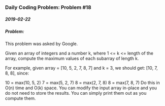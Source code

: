 ### Daily Coding Problem: Problem #18
##### 2019-02-22
##### Problem:
This problem was asked by Google.

Given an array of integers and a number k, where 1 <= k <= length of the array, compute the maximum values of each subarray of length k.

For example, given array = [10, 5, 2, 7, 8, 7] and k = 3, we should get: [10, 7, 8, 8], since:

10 = max(10, 5, 2)
7 = max(5, 2, 7)
8 = max(2, 7, 8)
8 = max(7, 8, 7)
Do this in O(n) time and O(k) space. You can modify the input array in-place and you do not need to store the results. You can simply print them out as you compute them.
